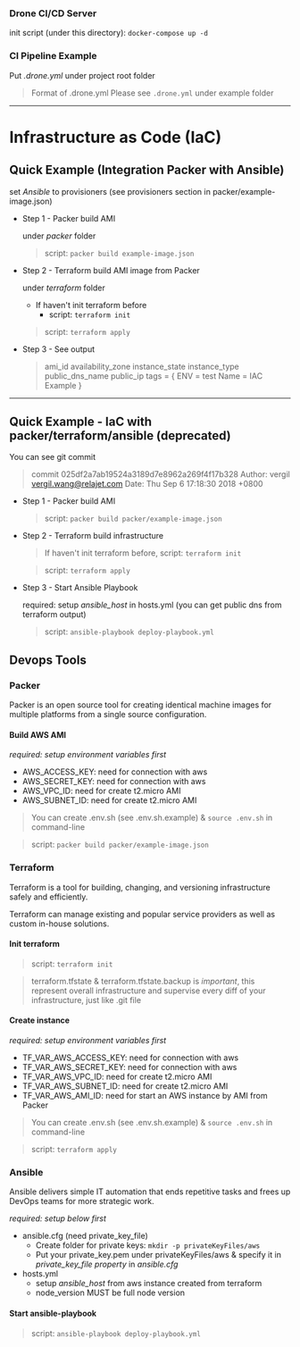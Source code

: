 ### Drone CI/CD Server

init script (under this directory): `docker-compose up -d`

### CI Pipeline Example

Put *.drone.yml* under project root folder

> Format of .drone.yml
> Please see `.drone.yml` under example folder

---

# Infrastructure as Code (IaC)


## Quick Example (Integration Packer with Ansible)

set *Ansible* to provisioners (see provisioners section in packer/example-image.json)

- Step 1 - Packer build AMI

  under *packer* folder

  > script: `packer build example-image.json`

- Step 2 - Terraform build AMI image from Packer 

  under *terraform* folder

  - If haven't init terraform before
    - script: `terraform init`

  > script: `terraform apply`

- Step 3 - See output

  > ami_id
  availability_zone
  instance_state
  instance_type
  public_dns_name
  public_ip
  > tags = {
  >     ENV = test
  >     Name = IAC Example
  > }

---

## Quick Example - IaC with packer/terraform/ansible (deprecated)

You can see git commit

> commit 025df2a7ab19524a3189d7e8962a269f4f17b328
Author: vergil <vergil.wang@relajet.com>
Date:   Thu Sep 6 17:18:30 2018 +0800

- Step 1 - Packer build AMI

  > script: `packer build packer/example-image.json`

- Step 2 - Terraform build infrastructure

  > If haven't init terraform before, script: `terraform init`

  > script: `terraform apply`

- Step 3 - Start Ansible Playbook

  required: setup *ansible_host* in hosts.yml (you can get public dns from terraform output)

  > script: `ansible-playbook deploy-playbook.yml`

## Devops Tools

### Packer

Packer is an open source tool for creating identical machine images for multiple platforms from a single source configuration.

#### Build AWS AMI

*required: setup environment variables first*

- AWS_ACCESS_KEY: need for connection with aws
- AWS_SECRET_KEY: need for connection with aws
- AWS_VPC_ID: need for create t2.micro AMI
- AWS_SUBNET_ID: need for create t2.micro AMI

> You can create .env.sh (see .env.sh.example) &
`source .env.sh` in command-line

> script: `packer build packer/example-image.json`

### Terraform

Terraform is a tool for building, changing, and versioning infrastructure safely and efficiently.

Terraform can manage existing and popular service providers as well as custom in-house solutions.

#### Init terraform

> script: `terraform init`

> terraform.tfstate & terraform.tfstate.backup is *important*, this represent overall infrastructure and supervise every diff of your infrastructure, just like .git file

#### Create instance

*required: setup environment variables first*

- TF_VAR_AWS_ACCESS_KEY: need for connection with aws
- TF_VAR_AWS_SECRET_KEY: need for connection with aws
- TF_VAR_AWS_VPC_ID: need for create t2.micro AMI
- TF_VAR_AWS_SUBNET_ID: need for create t2.micro AMI
- TF_VAR_AWS_AMI_ID: need for start an AWS instance by AMI from Packer

> You can create .env.sh (see .env.sh.example) &
`source .env.sh` in command-line

> script: `terraform apply`

### Ansible

Ansible delivers simple IT automation that ends repetitive tasks and frees up DevOps teams for more strategic work.

*required: setup below first*

- ansible.cfg (need private_key_file)
  - Create folder for private keys: `mkdir -p privateKeyFiles/aws`
  - Put your private_key.pem under privateKeyFiles/aws & specify it in *private_key_file property* in *ansible.cfg*
- hosts.yml
  - setup *ansible_host* from aws instance created from terraform
  - node_version MUST be full node version

#### Start ansible-playbook

> script: `ansible-playbook deploy-playbook.yml`